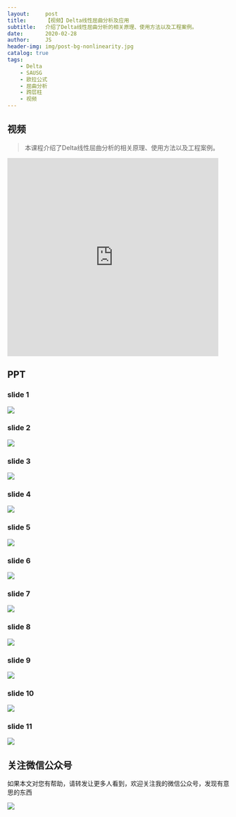 ```yaml
---
layout:     post
title:      【视频】Delta线性屈曲分析及应用
subtitle:   介绍了Delta线性屈曲分析的相关原理、使用方法以及工程案例。
date:       2020-02-28
author:     JS
header-img: img/post-bg-nonlinearity.jpg
catalog: true
tags:
    - Delta
    - SAUSG
    - 欧拉公式
    - 屈曲分析
    - 跨层柱
    - 视频
---
```


## 视频

> 本课程介绍了Delta线性屈曲分析的相关原理、使用方法以及工程案例。

<iframe width="95%" height="450" src="https://v.qq.com/txp/iframe/player.html?vid=f3069yarp95" frameborder="0" scrolling="no" allowfullscreen></iframe>

## PPT

### slide 1
![](https://pic.downk.cc/item/5e6dd98be83c3a1e3ad13326.jpg)

### slide 2
![](https://pic.downk.cc/item/5e6dd98be83c3a1e3ad1332a.jpg)

### slide 3
![](https://pic.downk.cc/item/5e6dd98be83c3a1e3ad1332c.jpg)

### slide 4
![](https://pic.downk.cc/item/5e6dd98be83c3a1e3ad13330.jpg)

### slide 5
![](https://pic.downk.cc/item/5e6dd98be83c3a1e3ad13332.jpg)

### slide 6
![](https://pic.imgdb.cn/item/5e6ddfa9e83c3a1e3ad5b3f6.gif)

### slide 7
![](https://pic.downk.cc/item/5e6ddaa0e83c3a1e3ad1ce8d.jpg)

### slide 8
![](https://pic.imgdb.cn/item/5e6de205e83c3a1e3ad7e064.gif)

### slide 9
![](https://pic.downk.cc/item/5e6ddaa0e83c3a1e3ad1ce93.jpg)

### slide 10
![](https://pic.downk.cc/item/5e6ddaa0e83c3a1e3ad1ce95.jpg)

### slide 11
![](https://pic.downk.cc/item/5e6ddaafe83c3a1e3ad1d875.jpg)

## 关注微信公众号

如果本文对您有帮助，请转发让更多人看到，欢迎关注我的微信公众号，发现有意思的东西 

![](https://pic.downk.cc/item/5e50fa03bb8bdc23de243296.jpg)
 
